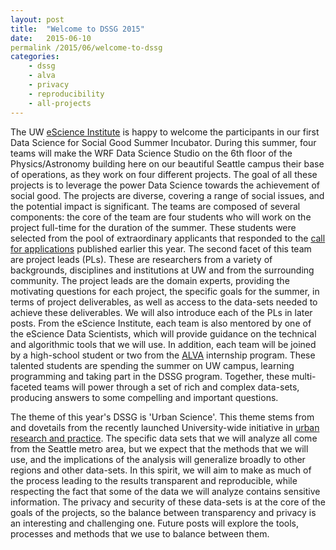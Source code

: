 ```yaml
---
layout: post
title:  "Welcome to DSSG 2015"
date:   2015-06-10
permalink /2015/06/welcome-to-dssg
categories: 
    - dssg 
	- alva
	- privacy 
	- reproducibility 
	- all-projects
---
```


The UW [eScience Institute][escience] is happy to welcome the participants in our first Data Science for Social Good Summer Incubator. During this summer, four teams will make the WRF Data Science Studio on the 6th floor of the Physics/Astronomy building here on our beautiful Seattle campus their base of operations, as they work on four different projects. The goal of all these projects is to leverage the power Data Science towards the achievement of social good. The projects are diverse, covering a range of social issues, and the potential impact is significant. The teams are composed of several components: the core of the team are four students who will work on the project full-time for the duration of the summer. These students were selected from the pool of extraordinary applicants that responded to the [call for applications](http://escience.washington.edu/what-we-do/data-science-for-social-good) published earlier this year. The second facet of this team are project leads (PLs). These are researchers from a variety of backgrounds, disciplines and institutions at UW and from the surrounding community. The project leads are the domain experts, providing the motivating questions for each project, the specific goals for the summer, in terms of project deliverables, as well as access to the data-sets needed to achieve these deliverables. We will also introduce each of the PLs in later posts. From the eScience Institute, each team is also mentored by one of the eScience Data Scientists, which will provide guidance on the technical and algorithmic tools that we will use. In addition, each team will be joined by a high-school student or two from the [ALVA](http://depts.washington.edu/genomics/hsprog/hswrksps.shtml) internship program. These talented students are spending the summer on UW campus, learning programming and taking part in the DSSG program. Together, these multi-faceted teams will power through a set of rich and complex data-sets, producing answers to some compelling and important questions.

The theme of this year's DSSG is 'Urban Science'. This theme stems from and dovetails from the recently launched University-wide initiative in [urban research and practice][urban-uw]. The specific data sets that we will analyze all come from the Seattle metro area, but we expect that the methods that we will use, and the implications of the analysis will generalize broadly to other regions and other data-sets. In this spirit, we will aim to make as much of the process leading to the results transparent and reproducible, while respecting the fact that some of the data we will analyze contains sensitive information. The privacy and security of these data-sets is at the core of the goals of the projects, so the balance between transparency and privacy is an interesting and challenging one. Future posts will explore the tools, processes and methods that we use to balance between them.


[escience]:    http://escience.washington.edu
[urban-uw]:    http://urban.uw.edu